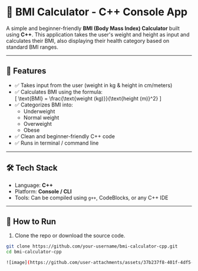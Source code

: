 # 🧮 BMI Calculator - C++ Console App

A simple and beginner-friendly **BMI (Body Mass Index) Calculator** built using **C++**. This application takes the user's weight and height as input and calculates their BMI, also displaying their health category based on standard BMI ranges.

---

## 📌 Features

- ✅ Takes input from the user (weight in kg & height in cm/meters)
- ✅ Calculates BMI using the formula:  
  \[
  \text{BMI} = \frac{\text{weight (kg)}}{\text{height (m)}^2}
  \]
- ✅ Categorizes BMI into:
  - Underweight
  - Normal weight
  - Overweight
  - Obese
- ✅ Clean and beginner-friendly C++ code
- ✅ Runs in terminal / command line

---

## 🛠️ Tech Stack

- Language: **C++**
- Platform: **Console / CLI**
- Tools: Can be compiled using `g++`, CodeBlocks, or any C++ IDE

---

## 🚀 How to Run

1. Clone the repo or download the source code.

```bash
git clone https://github.com/your-username/bmi-calculator-cpp.git
cd bmi-calculator-cpp

![image](https://github.com/user-attachments/assets/37b237f8-401f-4df5-b703-739ea579643b)


